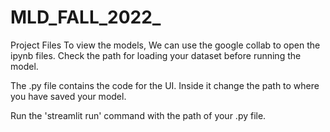 # MLD_FALL_2022_
Project Files
To view the models, We can use the google collab to open the ipynb files.
Check the path for loading your dataset before running the model.

The .py file contains the code for the UI. Inside it change the path to where you have saved your model.

Run the 'streamlit run' command with the path of your .py file.
